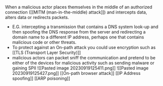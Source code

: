 When a malicious actor places themselves in the middle of an authorized connection ([[MITM (man-in-the-middle) attack]]) and intercepts data, alters data or redirects packets.
- E.G. intercepting a transmission that contains a DNS system look-up and then spoofing the DNS response from the server and redirecting a domain name to a different IP address, perhaps one that contains malicious code or other threats.
- To protect against an On-path attack you could use encryption such as [[TLS (Transport Layer Security)]]
- malicious actors can packet sniff the communication and pretend to be either of the devices for malicious activity such as sending malware or gaining SPII
![[Pasted image 20230919125411.png]]
![[Pasted image 20230919125427.png]]
[[On-path browser attack]]
[[IP Address spoofing]]
[[ARP poisoning]]